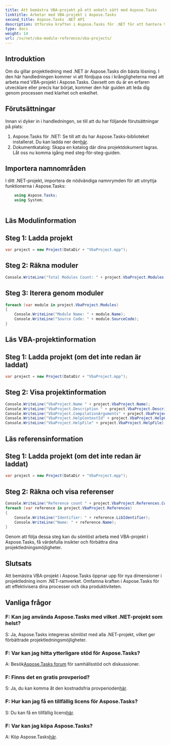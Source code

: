 ```yaml
---
title: Att bemästra VBA-projekt på ett enkelt sätt med Aspose.Tasks
linktitle: Arbetar med VBA-projekt i Aspose.Tasks
second_title: Aspose.Tasks .NET API
description: Utforska kraften i Aspose.Tasks för .NET för att hantera VBA-projekt utan ansträngning. Förbättra dina projektledningsmöjligheter med denna steg-för-steg-guide.
type: docs
weight: 14
url: /sv/net/vba-module-reference/vba-projects/
---
```

## Introduktion
Om du gillar projektledning med .NET är Aspose.Tasks din bästa lösning. I den här handledningen kommer vi att fördjupa oss i krångligheterna med att arbeta med VBA-projekt i Aspose.Tasks. Oavsett om du är en erfaren utvecklare eller precis har börjat, kommer den här guiden att leda dig genom processen med klarhet och enkelhet.
## Förutsättningar
Innan vi dyker in i handledningen, se till att du har följande förutsättningar på plats:
1.  Aspose.Tasks för .NET: Se till att du har Aspose.Tasks-biblioteket installerat. Du kan ladda ner den[här](https://releases.aspose.com/tasks/net/).
2. Dokumentkatalog: Skapa en katalog där dina projektdokument lagras.
Låt oss nu komma igång med steg-för-steg-guiden.
## Importera namnområden
I ditt .NET-projekt, importera de nödvändiga namnrymden för att utnyttja funktionerna i Aspose.Tasks:
```csharp
    using Aspose.Tasks;
    using System;
    
```
## Läs Modulinformation
## Steg 1: Ladda projekt
```csharp
var project = new Project(DataDir + "VbaProject.mpp");
```
## Steg 2: Räkna moduler
```csharp
Console.WriteLine("Total Modules Count: " + project.VbaProject.Modules.Count);
```
## Steg 3: Iterera genom moduler
```csharp
foreach (var module in project.VbaProject.Modules)
{
    Console.WriteLine("Module Name: " + module.Name);
    Console.WriteLine("Source Code: " + module.SourceCode);
}
```
## Läs VBA-projektinformation
## Steg 1: Ladda projekt (om det inte redan är laddat)
```csharp
var project = new Project(DataDir + "VbaProject.mpp");
```
## Steg 2: Visa projektinformation
```csharp
Console.WriteLine("VbaProject.Name " + project.VbaProject.Name);
Console.WriteLine("VbaProject.Description " + project.VbaProject.Description);
Console.WriteLine("VbaProject.CompilationArguments" + project.VbaProject.CompilationArguments);
Console.WriteLine("VbaProject.HelpContextId" + project.VbaProject.HelpContextId);
Console.WriteLine("VbaProject.HelpFile" + project.VbaProject.HelpFile);
```
## Läs referensinformation
## Steg 1: Ladda projekt (om det inte redan är laddat)
```csharp
var project = new Project(DataDir + "VbaProject.mpp");
```
## Steg 2: Räkna och visa referenser
```csharp
Console.WriteLine("Reference count " + project.VbaProject.References.Count);
foreach (var reference in project.VbaProject.References)
{
    Console.WriteLine("Identifier: " + reference.LibIdentifier);
    Console.WriteLine("Name: " + reference.Name);
}
```
Genom att följa dessa steg kan du sömlöst arbeta med VBA-projekt i Aspose.Tasks, få värdefulla insikter och förbättra dina projektledningsmöjligheter.
## Slutsats
Att bemästra VBA-projekt i Aspose.Tasks öppnar upp för nya dimensioner i projektledning inom .NET-ramverket. Omfamna kraften i Aspose.Tasks för att effektivisera dina processer och öka produktiviteten.
## Vanliga frågor
### F: Kan jag använda Aspose.Tasks med vilket .NET-projekt som helst?
S: Ja, Aspose.Tasks integreras sömlöst med alla .NET-projekt, vilket ger förbättrade projektledningsmöjligheter.
### F: Var kan jag hitta ytterligare stöd för Aspose.Tasks?
 A: Besök[Aspose.Tasks forum](https://forum.aspose.com/c/tasks/15) för samhällsstöd och diskussioner.
### F: Finns det en gratis provperiod?
 S: Ja, du kan komma åt den kostnadsfria provperioden[här](https://releases.aspose.com/).
### F: Hur kan jag få en tillfällig licens för Aspose.Tasks?
S: Du kan få en tillfällig licens[här](https://purchase.aspose.com/temporary-license/).
### F: Var kan jag köpa Aspose.Tasks?
 A: Köp Aspose.Tasks[här](https://purchase.aspose.com/buy).